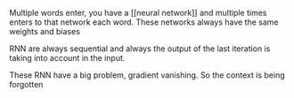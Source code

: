 Multiple words enter, you have a [[neural network]] and multiple times enters to that network each word. These networks always have the same weights and biases

RNN are always sequential and always the output of the last iteration is taking into account in the input.

These RNN have a big problem, gradient vanishing. So the context is being forgotten


